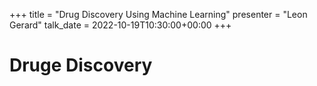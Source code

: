 +++
title = "Drug Discovery Using Machine Learning"
presenter = "Leon Gerard"
talk_date = 2022-10-19T10:30:00+00:00
+++

Druge Discovery
=============
